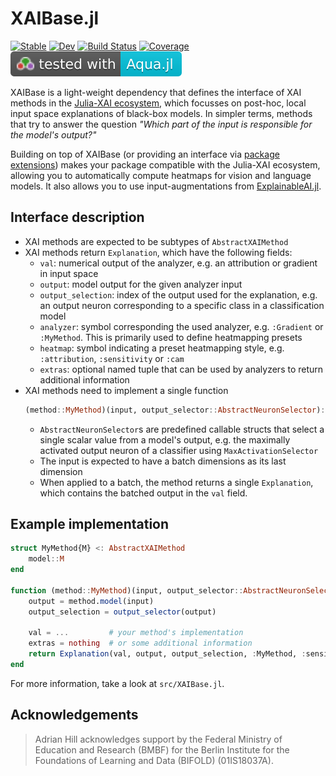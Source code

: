 # XAIBase.jl
[![Stable](https://img.shields.io/badge/docs-stable-blue.svg)](https://julia-xai.github.io/XAIDocs/XAIBase/stable/)
[![Dev](https://img.shields.io/badge/docs-dev-blue.svg)](https://Julia-XAI.github.io/XAIBase.jl/dev/)
[![Build Status](https://github.com/Julia-XAI/XAIBase.jl/actions/workflows/CI.yml/badge.svg?branch=main)](https://github.com/Julia-XAI/XAIBase.jl/actions/workflows/CI.yml?query=branch%3Amain)
[![Coverage](https://codecov.io/gh/Julia-XAI/XAIBase.jl/branch/main/graph/badge.svg)](https://codecov.io/gh/Julia-XAI/XAIBase.jl)
[![Aqua](https://raw.githubusercontent.com/JuliaTesting/Aqua.jl/master/badge.svg)](https://github.com/JuliaTesting/Aqua.jl)

XAIBase is a light-weight dependency that defines the interface of XAI methods in the [Julia-XAI ecosystem](https://github.com/Julia-XAI),
which focusses on post-hoc, local input space explanations of black-box models.
In simpler terms, methods that try to answer the question 
*"Which part of the input is responsible for the model's output?"*

Building on top of XAIBase (or providing an interface via [package extensions][docs-extensions])
makes your package compatible with the Julia-XAI ecosystem,
allowing you to automatically compute heatmaps for vision and language models. 
It also allows you to use input-augmentations from [ExplainableAI.jl][url-explainableai].

## Interface description
* XAI methods are expected to be subtypes of `AbstractXAIMethod` 
* XAI methods return `Explanation`, which have the following fields:
  * `val`: numerical output of the analyzer, e.g. an attribution or gradient in input space
  * `output`: model output for the given analyzer input
  * `output_selection`: index of the output used for the explanation, 
    e.g. an output neuron corresponding to a specific class in a classification model
  * `analyzer`: symbol corresponding the used analyzer, e.g. `:Gradient` or `:MyMethod`.
    This is primarily used to define heatmapping presets
  * `heatmap`: symbol indicating a preset heatmapping style,
    e.g. `:attribution`, `:sensitivity` or `:cam`
  * `extras`: optional named tuple that can be used by analyzers
    to return additional information
* XAI methods need to implement a single function 
  ```julia
  (method::MyMethod)(input, output_selector::AbstractNeuronSelector)::Explanation
  ```
  * `AbstractNeuronSelector`s are predefined callable structs 
    that select a single scalar value from a model's output, 
    e.g. the maximally activated output neuron of a classifier using `MaxActivationSelector`
  * The input is expected to have a batch dimensions as its last dimension
  * When applied to a batch, the method returns a single `Explanation`, 
    which contains the batched output in the `val` field.

## Example implementation
```julia
struct MyMethod{M} <: AbstractXAIMethod 
    model::M    
end

function (method::MyMethod)(input, output_selector::AbstractNeuronSelector)
    output = method.model(input)
    output_selection = output_selector(output)

    val = ...         # your method's implementation
    extras = nothing  # or some additional information
    return Explanation(val, output, output_selection, :MyMethod, :sensitivity, extras)
end
```

For more information, take a look at `src/XAIBase.jl`.

## Acknowledgements
> Adrian Hill acknowledges support by the Federal Ministry of Education and Research (BMBF) 
> for the Berlin Institute for the Foundations of Learning and Data (BIFOLD) (01IS18037A).

<!-- URLs -->
[url-org]: https://github.com/Julia-XAI
[url-explainableai]: https://github.com/Julia-XAI/ExplainableAI.jl
[docs-extensions]: https://pkgdocs.julialang.org/v1/creating-packages/#Conditional-loading-of-code-in-packages-(Extensions)